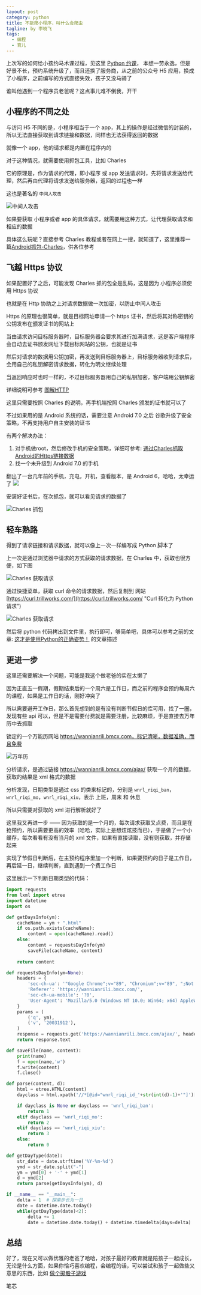 ```yaml
---
layout: post
category: python
title: 不能爬小程序，叫什么会爬虫
tagline: by 李晓飞
tags:
  - 编程
  - 育儿
---
```

上次写的如何给小孩约马术课过程，见这里 [Python 约课](https://mp.weixin.qq.com/s/XqICwC9_cRBhua-6-lbjWw "Python 约课")， 本想一劳永逸，但是好景不长，预约系统升级了，而且还换了服务商，从之前的公众号 H5 应用，换成了小程序，之前编写的方式直接失效，孩子又没马骑了

谁叫他遇到一个程序员老爸呢？这点事儿难不倒我，开干

<!--more-->

## 小程序的不同之处

与访问 H5 不同的是，小程序相当于一个 app，其上的操作是经过微信的封装的，所以无法直接获取到请求链接和数据，同样也无法获得返回的数据

就像一个 app，他的请求都是内置在程序内的

对于这种情况，就需要使用抓包工具，比如 Charles

它的原理是，作为请求的代理，即小程序 或 app 发送请求时，先将请求发送给代理，然后再由代理将请求发送给服务器，返回的过程也一样

这也是著名的 `中间人攻击`

![中间人攻击](http://www.justdopython.com/assets/images/2021/05/house2/01.jpg)

如果要获取 小程序或者 app 的具体请求，就需要用这种方式，让代理获取请求和相应的数据

具体这么玩呢？直接参考 Charles 教程或者在网上一搜，就知道了，这里推荐一篇[Android抓包-Charles](https://www.jianshu.com/p/8385a13b0e5c "Android抓包")，供各位参考

## 飞越 Https 协议

如果配置好了之后，可能发现 Charles 抓的包全是乱码，这是因为 小程序必须使用 Https 协议

也就是在 Http 协助之上对请求数据做一次加密，以防止中间人攻击

Https 的原理也很简单，就是目标网址申请一个 https 证书，然后将其对称密钥的公钥发布在颁发证书的网站上

当由请求访问目标服务器时，目标服务器会要求其进行加满请求，这是客户端程序会自动去证书颁发网址下载目标网站的公钥，也就是证书

然后对请求的数据用公钥加密，再发送到目标服务器上，目标服务器收到请求后，会用自己的私钥解密请求数据，转化为明文继续处理

当返回响应时也时一样的，不过目标服务器用自己的私钥加密，客户端用公钥解密

详细说明可参考 [图解HTTP](https://book.douban.com/subject/25863515/ "图解HTTP")

这里只需要按照 Charles 的说明，再手机端按照 Charles 颁发的证书就可以了

不过如果用的是 Android 系统的话，需要注意 Android 7.0 之后 谷歌升级了安全策略，不再支持用户自主安装的证书

有两个解决办法：

1. 对手机做root，然后修改手机的安全策略，详细可参考: [通过Charles抓取Android的Https链接数据](https://bbs.huaweicloud.com/blogs/245014 "Android 7.0 安装证书")
2. 找一个未升级到 Android 7.0 的手机

翻出了一台几年前的手机，充电，开机，查看版本，是 Android 6，哈哈，太幸运了
![](http://www.justdopython.com/assets/images/2021/05/house2/06.gif)

安装好证书后，在次抓包，就可以看见请求的数据了

![Charles 抓包](http://www.justdopython.com/assets/images/2021/05/house2/02.jpg)

## 轻车熟路

得到了请求链接和请求数据，就可以像上一次一样编写成 Python 脚本了

上一次是通过浏览器中请求的方式获取的请求数据，在 Charles 中，获取也很方便，如下图

![Charles 获取请求](http://www.justdopython.com/assets/images/2021/05/house2/03.jpg)

通过快捷菜单，获取 curl 命令的请求数据，然后复制到 网站 [https://curl.trillworks.com/](https://curl.trillworks.com/ "Curl 转化为 Python 请求")

![Charles 获取请求](http://www.justdopython.com/assets/images/2021/05/house2/04.jpg)

然后将 python 代码拷出到文件里，执行即可，够简单吧，具体可以参考之前的文章: [这才是使用Python的正确姿势！](https://mp.weixin.qq.com/s/XqICwC9_cRBhua-6-lbjWw "这才是使用Python的正确姿势！") 的文章描述

## 更进一步

这里还需要解决一个问题，可能是我这个做老爸的实在太懒了

因为正直五一假期，假期结束后的一个周六是工作日，而之前的程序会预约每周六的课程，如果是工作日的话，刚好冲突了

所以需要避开工作日，那么首先想到的是有没有判断节假日的库可用，找了一圈，发现有些 api 可以，但是不是需要付费就是需要注册，比较麻烦，于是直接去万年历中去抓取

锁定的一个万能历网站 https://wannianrili.bmcx.com，标记清晰，数据准确，而且免费

![万年历](http://www.justdopython.com/assets/images/2021/05/house2/05.jpg)

分析请求，是通过链接 https://wannianrili.bmcx.com/ajax/ 获取一个月的数据，获取的结果是 xml 格式的数据

分析发现，日期类型是通过 css 的类来标记的，分别是 `wnrl_riqi_ban`，`wnrl_riqi_mo`，`wnrl_riqi_xiu`，表示 上班，周末 和 休息

所以只需要对获取的 xml 进行解析就好了

这里我又再进一步 —— 因为获取的是一个月的，每次请求获取又点费，而且是在抢预约，所以需要更高的效率（哈哈，实际上是想炫炫技而已），于是做了一个小缓存，每次看看有没有当月的 xml 文件，如果有直接读取，没有则获取，并存储起来

实现了节假日判断后，在主预约程序里加一个判断，如果要预约的日子是工作日，再后延一日，继续判断，直到遇到一个费工作日

这里展示一下判断日期类型的代码：

```python
import requests
from lxml import etree
import datetime
import os

def getDaysInfo(ym):
    cacheName = ym + ".html"
    if os.path.exists(cacheName):
        content = open(cacheName).read()
    else:
        content = requestsDayInfo(ym)
        saveFile(cacheName, content)
    
    return content

def requestsDayInfo(ym=None):
    headers = {
        'sec-ch-ua': '"Google Chrome";v="89", "Chromium";v="89", ";Not A Brand";v="99"',
        'Referer': 'https://wannianrili.bmcx.com/',
        'sec-ch-ua-mobile': '?0',
        'User-Agent': 'Mozilla/5.0 (Windows NT 10.0; Win64; x64) AppleWebKit/537.36 (KHTML, like Gecko) Chrome/89.0.4389.90 Safari/537.36',
    }
    params = (
        ('q', ym),
        ('v', '20031912'),
    )
    response = requests.get('https://wannianrili.bmcx.com/ajax/', headers=headers, params=params)
    return response.text

def saveFile(name, content):
    print(name)
    f = open(name,'w')
    f.write(content)
    f.close()

def parse(content, d):
    html = etree.HTML(content)
    dayclass = html.xpath('//*[@id="wnrl_riqi_id_'+str(int(d)-1)+'"]')[0].attrib.get('class')

    if dayclass is None or dayclass == 'wnrl_riqi_ban':
        return 1
    elif dayclass == 'wnrl_riqi_mo':
        return 2
    elif dayclass == 'wnrl_riqi_xiu':
        return 3
    else:
        return 0

def getDayType(date):
    str_date = date.strftime('%Y-%m-%d')
    ymd = str_date.split("-")
    ym = ymd[0] + '-' + ymd[1]
    d = ymd[2]
    return parse(getDaysInfo(ym), d)

if __name__ == "__main__":
    delta = 1  # 探索步长为一日
    date = datetime.date.today()
    while(getDayType(date)<2):
        delta += 1
        date = datetime.date.today() + datetime.timedelta(days=delta)

```

## 总结

好了，现在又可以做优雅的老爸了哈哈，对孩子最好的教育就是陪孩子一起成长，无论是什么方面，如果你恰巧喜欢编程，会编程的话，可以尝试和孩子一起做些又意思的东西，比如 [做个掷骰子游戏](https://mp.weixin.qq.com/s/czcGKk6RTrZVi6-KRUAR0w "做个掷骰子游戏")

笔芯
